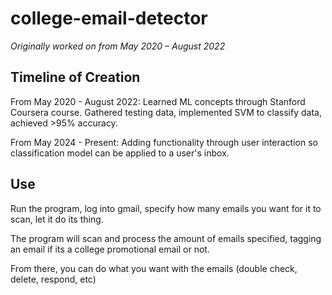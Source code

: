 # college-email-detector

*Originally worked on from May 2020 – August 2022*

## Timeline of Creation

From May 2020 - August 2022: Learned ML concepts through Stanford Coursera course. Gathered testing data, implemented SVM to classify data, achieved >95% accuracy.

From May 2024 - Present: Adding functionality through user interaction so classification model can be applied to a user's inbox.

## Use 

Run the program, log into gmail, specify how many emails you want for it to scan, let it do its thing.

The program will scan and process the amount of emails specified, tagging an email if its a college promotional email or not. 

From there, you can do what you want with the emails (double check, delete, respond, etc)
